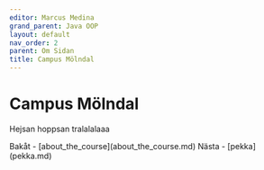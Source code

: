 ```yaml
---
editor: Marcus Medina
grand_parent: Java OOP
layout: default
nav_order: 2
parent: Om Sidan
title: Campus Mölndal
---
```


# Campus Mölndal

Hejsan hoppsan tralalalaaa

<div class="bottom">
Bakåt - [about_the_course](about_the_course.md)
Nästa - [pekka](pekka.md)
</div>
